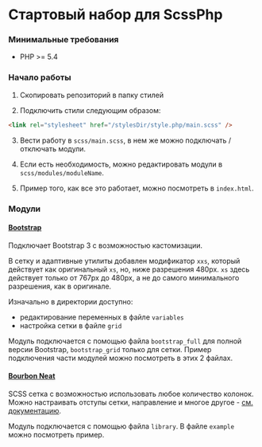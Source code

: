 # Стартовый набор для ScssPhp



### Минимальные требования

* PHP >= 5.4



### Начало работы

1. Скопировать репозиторий в папку стилей

2. Подключить стили следующим образом:
```html
<link rel="stylesheet" href="/stylesDir/style.php/main.scss" />
```

3. Вести работу в ``scss/main.scss``, в нем же можно подключать / отключать модули.

4. Если есть необходимость, можно редактировать модули в ``scss/modules/moduleName``.

5. Пример того, как все это работает, можно посмотреть в ``index.html``.



### Модули


#### [Bootstrap](http://getbootstrap.com/css/#sass)

Подключает Bootstrap 3 с возможностью кастомизации.

В сетку и адаптивные утилиты добавлен модификатор ``xxs``, который действует как оригинальный ``xs``, но, ниже разрешения 480px. ``xs`` здесь действует только от 767px до 480px, а не до самого минимального разрешения, как в оригинале.

Изначально в директории доступно:
* редактирование переменных в файле ``variables``
* настройка сетки в файле ``grid``

Модуль подключается с помощью файла ``bootstrap_full`` для полной версии Bootstrap, ``bootstrap_grid`` только для сетки.
Пример подключения части модулей можно посмотреть в этих 2 файлах.


#### [Bourbon Neat](http://neat.bourbon.io/examples/)

SCSS сетка с возможностью использовать любое количество колонок.
Можно настраивать отступы сетки, направление и многое другое - [см. документацию](http://thoughtbot.github.io/neat-docs/latest/).

Модуль подключается с помощью файла ``library``. В файле ``example`` можно посмотреть пример.
